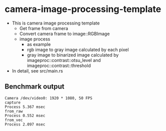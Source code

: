 # camera-image-processing-template

- This is camera image processing template
  - Get frame from camera
  - Convert camera frame to image::RGBImage
  - image process
    - as example
    - rgb image to gray image calculated by each pixel
    - gray image to binarized image calculated by imageproc::contrast::otsu_level and imageproc::contrast::threshold
- In detail, see src/main.rs

## Benchmark output

```
Camera /dev/video0: 1920 * 1080, 50 FPS
capture
Process 5.367 msec
from_raw
Process 0.552 msec
from_vec
Process 2.097 msec
```
